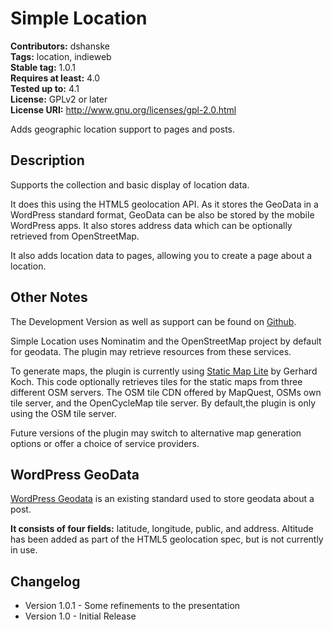 # Simple Location #
**Contributors:** dshanske  
**Tags:** location, indieweb  
**Stable tag:** 1.0.1  
**Requires at least:** 4.0  
**Tested up to:** 4.1  
**License:** GPLv2 or later  
**License URI:** http://www.gnu.org/licenses/gpl-2.0.html  

Adds geographic location support to pages and posts.

## Description ##

Supports the collection and basic display of location data.

It does this using the HTML5 geolocation API. As it stores the GeoData in a 
WordPress standard format, GeoData can be also be stored by the mobile 
WordPress apps. It also stores address data which can be optionally retrieved from OpenStreetMap.

It also adds location data to pages, allowing you to create a page about a location.

## Other Notes ##

The Development Version as well as support can be found on [Github](https://github.com/dshanske/simple-location).

Simple Location uses Nominatim and the OpenStreetMap project by default for geodata. The plugin may retrieve resources from these services.

To generate maps, the plugin is currently using [Static Map Lite](https://github.com/dfacts/staticmaplite) by Gerhard Koch. This code optionally retrieves tiles for the static maps from three different OSM servers. The OSM tile CDN offered 
by MapQuest, OSMs own tile server, and the OpenCycleMap tile server. By default,the plugin is only using the OSM tile server.

Future versions of the plugin may switch to alternative map generation options or offer a choice of service providers.

## WordPress GeoData ##

[WordPress Geodata](http://codex.wordpress.org/Geodata) is an existing standard
used to store geodata about a post.

**It consists of four fields:** latitude, longitude, public, and address. Altitude has been added as part of the HTML5 geolocation spec, but is not currently in use.  

## Changelog ##

* Version 1.0.1 - Some refinements to the presentation
* Version 1.0  - Initial Release

